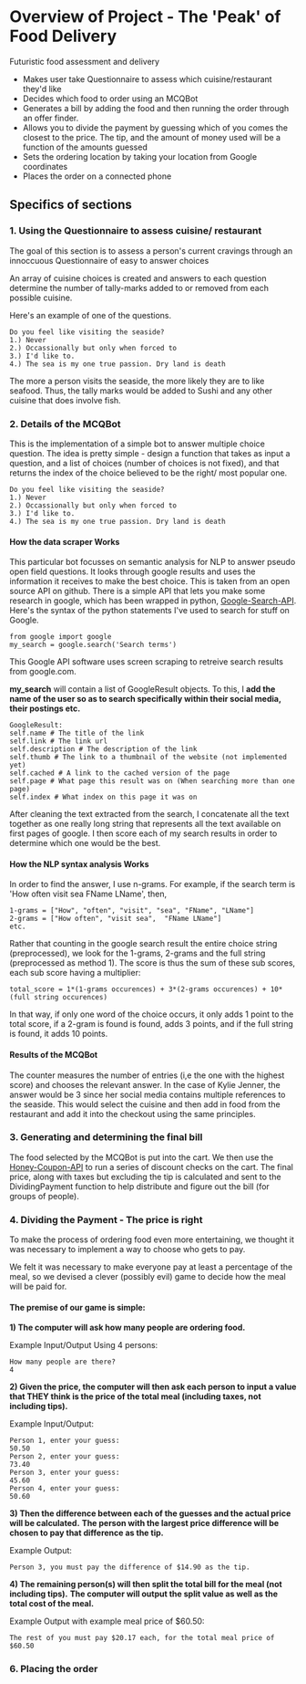 # Overview of Project - The 'Peak' of Food Delivery
Futuristic food assessment and delivery
-	Makes user take Questionnaire to assess which cuisine/restaurant they'd like 
-	Decides which food to order using an MCQBot
-	Generates a bill by adding the food and then running the order through an offer finder. 
-	Allows you to divide the payment by guessing which of you comes the closest to the price. The tip, and the amount of money used will     be a function of the amounts guessed 
-	Sets the ordering location by taking your location from Google coordinates
-	Places the order on a connected phone

## Specifics of sections
### 1. Using the Questionnaire to assess cuisine/ restaurant
   The goal of this section is to assess a person's current cravings through an innoccuous Questionnaire of easy to answer choices

An array of cuisine choices is created and answers to each question determine the number of tally-marks added to or removed from each possible cuisine. 

Here's an example of one of the questions.
```
Do you feel like visiting the seaside?
1.) Never
2.) Occassionally but only when forced to
3.) I'd like to.
4.) The sea is my one true passion. Dry land is death
```
The more a person visits the seaside, the more likely they are to like seafood. Thus, the tally marks would be added to Sushi and any other cuisine that does involve fish.  

### 2. Details of the MCQBot
   This is the implementation of a simple bot to answer multiple choice question. The idea is pretty simple - design a function that    takes as input a question, and a list of choices (number of choices is not fixed), and that returns the index of the choice believed to be the right/ most popular one. 
   
```
Do you feel like visiting the seaside?
1.) Never
2.) Occassionally but only when forced to
3.) I'd like to.
4.) The sea is my one true passion. Dry land is death
```
#### How the data scraper Works   
   This particular bot focusses on semantic analysis for NLP to answer pseudo open field questions. It looks through google results and
   uses the information it receives to make the best choice.
   This is taken from an open source API on github. There is a simple API that lets you make some research in google, which has been wrapped in python, [Google-Search-API](https://github.com/abenassi/Google-Search-API). 
   Here's the syntax of the python statements I've used to search for stuff on Google.
    
```
from google import google
my_search = google.search('Search terms')
```
   This Google API software uses screen scraping to retreive search results from google.com. 
   
   **my_search** will contain a list of GoogleResult objects. To this, I **add the name of the user so as to search specifically within their social media, their postings etc.**
   
```
GoogleResult:
self.name # The title of the link
self.link # The link url
self.description # The description of the link
self.thumb # The link to a thumbnail of the website (not implemented yet)
self.cached # A link to the cached version of the page
self.page # What page this result was on (When searching more than one page)
self.index # What index on this page it was on
```   
After cleaning the text extracted from the search, I concatenate all the text together as one really long string that represents all the text available on first pages of google. I then score each of my search results in order to determine which one would be the best. 

#### How the NLP syntax analysis Works
In order to find the answer, I use n-grams. For example, if the search term is 'How often visit sea FName LName', then,
```
1-grams = ["How", "often", "visit", "sea", "FName", "LName"]
2-grams = ["How often", "visit sea",  "FName LName"]
etc.
```

Rather that counting in the google search result the entire choice string (preprocessed), we look for the 1-grams, 2-grams and the full string (preprocessed as method 1).
The score is thus the sum of these sub scores, each sub score having a multiplier:

```
total_score = 1*(1-grams occurences) + 3*(2-grams occurences) + 10*(full string occurences)
```

In that way, if only one word of the choice occurs, it only adds 1 point to the total score, if a 2-gram is found is found, adds 3 points, and if the full string is found, it adds 10 points. 

#### Results of the MCQBot
 The counter measures the number of entries (i,e the one with the highest score) and chooses the relevant answer. In the case of Kylie Jenner, the answer would be 3 since her social media contains multiple references to the seaside.
 This would select the cuisine and then add in food from the restaurant and add it into the checkout using the same principles.   

### 3. Generating and determining the final bill
   The food selected by the MCQBot is put into the cart. We then use the [Honey-Coupon-API](https://developer.honey.is/docs) to run a series of discount checks on the cart.
   The final price, along with taxes but excluding the tip is calculated and sent to the DividingPayment function to help distribute and figure out the bill (for groups of people).  

### 4. Dividing the Payment - The price is right

   To make the process of ordering food even more entertaining, we thought it was necessary to implement a way to choose who gets to pay.

We felt it was necessary to make everyone pay at least a percentage of the meal, so we devised a clever (possibly evil) game to decide how the meal will be paid for. 

#### The premise of our game is simple:

**1) The computer will ask how many people are ordering food.**

Example Input/Output Using 4 persons:
```
How many people are there?
4
```

**2) Given the price, the computer will then ask each person to input a value that THEY think is the price of the total meal (including taxes, not including tips).**

Example Input/Output:
```
Person 1, enter your guess:
50.50
Person 2, enter your guess:
73.40
Person 3, enter your guess:
45.60
Person 4, enter your guess:
50.60
```

**3) Then the difference between each of the guesses and the actual price will be calculated.**
**The person with the largest price difference will be chosen to pay that difference as the tip.** 

Example Output:
```
Person 3, you must pay the difference of $14.90 as the tip.
```


**4) The remaining person(s) will then split the total bill for the meal (not including tips).**
**The computer will output the split value as well as the total cost of the meal.**

Example Output with example meal price of $60.50:
```
The rest of you must pay $20.17 each, for the total meal price of $60.50
```

### 6. Placing the order

